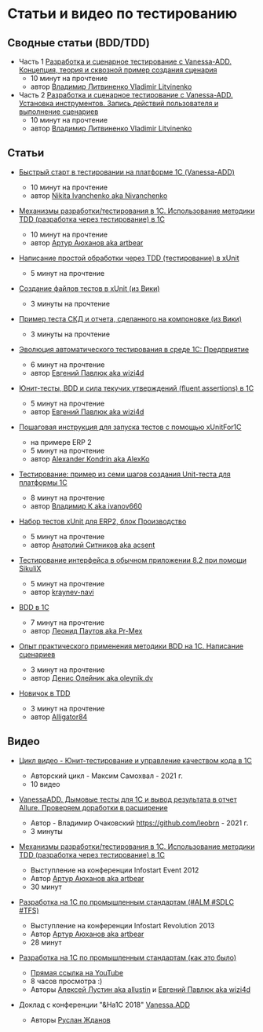 # Статьи и видео по тестированию

## Сводные статьи (BDD/TDD)

* Часть 1 [Разработка и сценарное тестирование с Vanessa-ADD. Концепция, теория и сквозной пример создания сценария](https://infostart.ru/public/969637/)
  * 10 минут на прочтение
  * автор [Владимир Литвиненко Vladimir Litvinenko](https://infostart.ru/profile/417523/)
* Часть 2 [Разработка и сценарное тестирование с Vanessa-ADD. Установка инструментов. Запись действий пользователя и выполнение сценариев](https://infostart.ru/public/974944/)
  * 10 минут на прочтение
  * автор [Владимир Литвиненко Vladimir Litvinenko](https://infostart.ru/profile/417523/)

## Статьи

* [Быстрый старт в тестировании на платформе 1С (Vanessa-ADD)](https://infostart.ru/1c/articles/1801764/)
  * 10 минут на прочтение
  * автор [Nikita Ivanchenko aka Nivanchenko](https://github.com/Nivanchenko)

* [Механизмы разработки/тестирования в 1С. Использование методики TDD (разработка через тестирование) в 1С](http://infostart.ru/public/326820/) 
  * 10 минут на прочтение
  * автор [Артур Аюханов aka artbear](https://github.com/artbear)

* [Написание простой обработки через TDD (тестирование) в xUnit](http://infostart.ru/public/323813/)
  * 5 минут на прочтение

* [Создание файлов тестов в xUnit (из Вики)](Создание-файлов-тестов.MD)
  * 3 минуты на прочтение

* [Пример теста СКД и отчета, сделанного на компоновке (из Вики)](Пример-теста-СКД-и-отчета,-сделанного-на-компоновке.MD)
  * 3 минуты на прочтение

* [Эволюция автоматического тестирования в среде 1С: Предприятие](http://habrahabr.ru/post/270061/)
  * 6 минут на прочтение
  * автор [Евгений Павлюк aka wizi4d](https://github.com/wizi4d)

* [Юнит-тесты, BDD и сила текучих утверждений (fluent assertions) в 1С](http://habrahabr.ru/post/260013/)
  * 5 минут на прочтение
  * автор [Евгений Павлюк aka wizi4d](https://github.com/wizi4d)

* [Пошаговая инструкция для запуска тестов с помощью xUnitFor1C](https://infostart.ru/public/542747/)
  * на примере ERP 2
  * 5 минут на прочтение
  * автор [Alexander Kondrin aka AlexKo](https://infostart.ru/profile/225850/)

* [Тестирование: пример из семи шагов создания Unit-теста для платформы 1С](https://infostart.ru/public/663808/)
  * 8 минут на прочтение
  * автор [Владимир К aka ivanov660](https://infostart.ru/profile/186921/)

* [Набор тестов xUnit для ERP2, блок Производство](https://infostart.ru/public/517549/)
  * 5 минут на прочтение
  * автор [Анатолий Ситников aka acsent](https://infostart.ru/profile/1613/)

* [Тестирование интерфейса в обычном приложении 8.2 при помощи SikuliX](https://infostart.ru/public/723210/)
  * 5 минут на прочтение
  * автор [kraynev-navi](https://infostart.ru/profile/379042/)

* [BDD в 1С](https://infostart.ru/public/544782/)
  * 7 минут на прочтение
  * автор [Леонид Паутов aka Pr-Mex](https://infostart.ru/profile/150176/)

* [Опыт практического применения методики BDD на 1С. Написание сценариев](https://infostart.ru/public/534673/)
  * 3 минут на прочтение
  * автор [Денис Олейник aka oleynik.dv](https://infostart.ru/profile/562338/)

* [Новичок в TDD](https://infostart.ru/public/918528/)
  * 3 минут на прочтение
  * автор [Alligator84](https://infostart.ru/profile/696200/)


## Видео

* [Цикл видео - Юнит-тестирование и управление качеством кода в 1С](https://www.youtube.com/playlist?list=PLB1FqRhexVy65PCet9YFZ9uHAh6hu2C24)
  * Авторский цикл - Максим Самохвал - 2021 г.
  * 10 видео

* [VanessaADD. Дымовые тесты для 1С и вывод результата в отчет Allure. Проверяем доработки в расширение](https://www.youtube.com/watch?v=NzB2dIhH08s)
  * Автор - Владимир Очаковский https://github.com/leobrn - 2021 г.
  * 3 минуты
  
* [Механизмы разработки/тестирования в 1С. Использование методики TDD (разработка через тестирование) в 1С](http://www.youtube.com/watch?v=G0ki2deu0ow)
  * Выступление на конференции Infostart Event 2012
  * Автор [Артур Аюханов aka artbear](https://github.com/artbear)
  * 30 минут

* [Разработка на 1С по промышленным стандартам (#ALM #SDLC #TFS)](http://www.youtube.com/watch?v=jvfJXSDSEoc)
  * Выступление на конференции Infostart Revolution 2013
  * Автор [Артур Аюханов aka artbear](https://github.com/artbear)
  * 28 минут

* [Разработка на 1С по промышленным стандартам (как это было)](http://infostart.ru/public/328695/)
  * [Прямая ссылка на YouTube](http://www.youtube.com/watch?v=D8qZVTWWUGQ&feature=youtu.be&list=PL2zlgf113YhH0FKguKTuwVOjh5t3XnPs5)
  * 8 часов просмотра :)
  * Авторы [Алексей Лустин aka allustin](https://github.com/allustin) и [Евгений Павлюк aka wizi4d](https://github.com/wizi4d)

* Доклад с конференции "&На1С 2018" [Vanessa.ADD](https://infostart.ru/redirect.php?url=aHR0cHM6Ly93d3cueW91dHViZS5jb20vd2F0Y2g/dj0yVWx6czgxRXhCNA==)
  * Авторы [Руслан Жданов](https://github.com/ZhdanovR)
